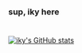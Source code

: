 ### sup, iky here

#
[![iky's GitHub stats](https://github-readme-stats.vercel.app/api?username=ikysantoso)](https://github.com/anuraghazra/github-readme-stats)

<!--
**ikysantoso/ikysantoso** is a ✨ _special_ ✨ repository because its `README.md` (this file) appears on your GitHub profile.

Here are some ideas to get you started:

- 🔭 I’m currently working on ...
- 🌱 I’m currently learning ...
- 👯 I’m looking to collaborate on ...
- 🤔 I’m looking for help with ...
- 💬 Ask me about ...
- 📫 How to reach me: ...
- 😄 Pronouns: ...
- ⚡ Fun fact: ...
-->
